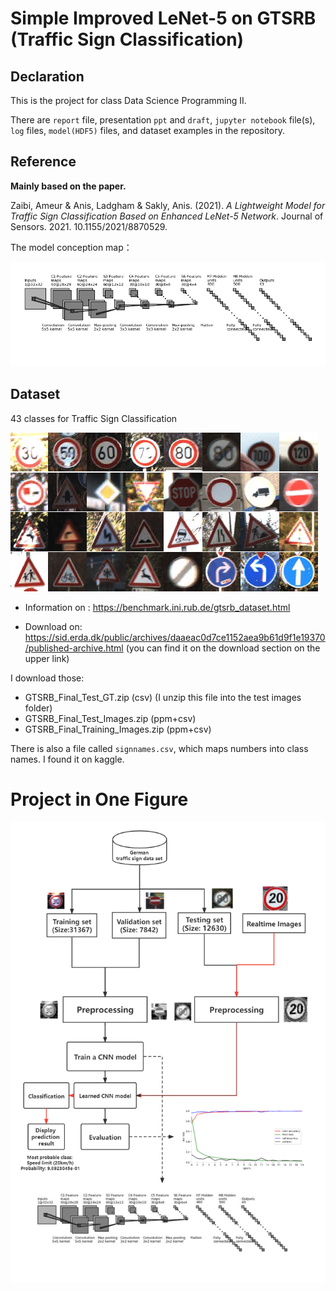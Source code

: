 # Simple Improved LeNet-5 on GTSRB (Traffic Sign Classification)

## Declaration

This is the project for class Data Science Programming II.

There are `report` file, presentation `ppt` and `draft`, `jupyter notebook` file(s), `log` files, `model(HDF5)` files, and dataset examples in the repository.

## Reference

**Mainly based on the paper.**

Zaibi, Ameur & Anis, Ladgham & Sakly, Anis. (2021). *A Lightweight Model for Traffic Sign Classification Based on Enhanced LeNet-5 Network*. Journal of Sensors. 2021. 10.1155/2021/8870529.

The model conception map：

![](convnet_fig.png)

## Dataset

43 classes for Traffic Sign Classification

![](Overview-of-the-GTSRB-Dataset.ppm)

+ Information on : https://benchmark.ini.rub.de/gtsrb_dataset.html

+ Download on: https://sid.erda.dk/public/archives/daaeac0d7ce1152aea9b61d9f1e19370/published-archive.html (you can find it on the download section on the upper link)

I download those:

+ GTSRB_Final_Test_GT.zip (csv) (I unzip this file into the test images folder)
+ GTSRB_Final_Test_Images.zip (ppm+csv)
+ GTSRB_Final_Training_Images.zip (ppm+csv)

There is also a file called `signnames.csv`, which maps numbers into class names. I found it on kaggle.

# Project in One Figure

![](procedure.png)